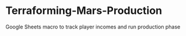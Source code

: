 # Terraforming-Mars-Production
Google Sheets macro to track player incomes and run production phase

